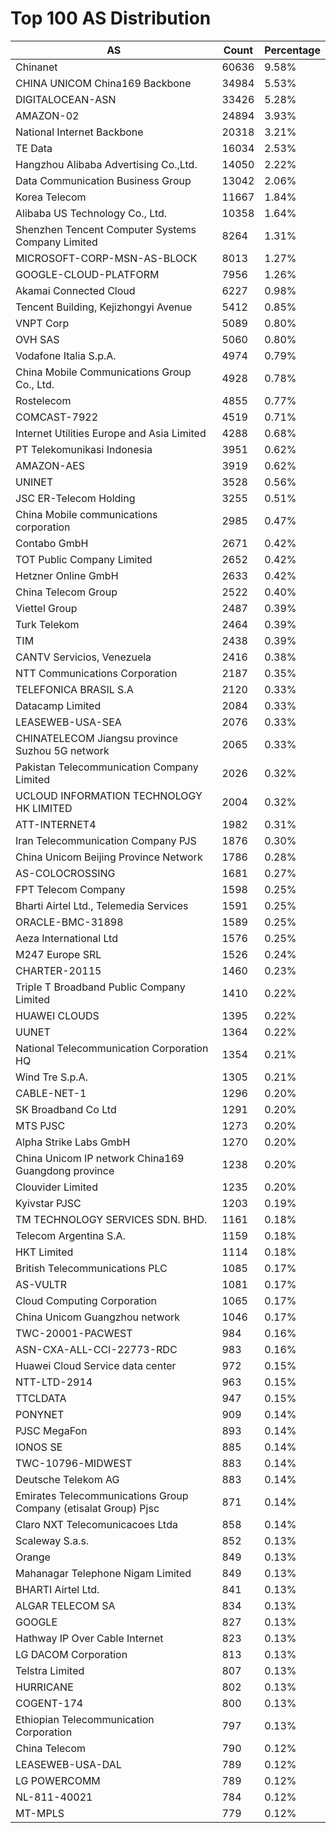 # Top 100 AS Distribution
| AS | Count | Percentage |
|----|----|----|
| Chinanet | 60636 | 9.58% |
| CHINA UNICOM China169 Backbone | 34984 | 5.53% |
| DIGITALOCEAN-ASN | 33426 | 5.28% |
| AMAZON-02 | 24894 | 3.93% |
| National Internet Backbone | 20318 | 3.21% |
| TE Data | 16034 | 2.53% |
| Hangzhou Alibaba Advertising Co.,Ltd. | 14050 | 2.22% |
| Data Communication Business Group | 13042 | 2.06% |
| Korea Telecom | 11667 | 1.84% |
| Alibaba US Technology Co., Ltd. | 10358 | 1.64% |
| Shenzhen Tencent Computer Systems Company Limited | 8264 | 1.31% |
| MICROSOFT-CORP-MSN-AS-BLOCK | 8013 | 1.27% |
| GOOGLE-CLOUD-PLATFORM | 7956 | 1.26% |
| Akamai Connected Cloud | 6227 | 0.98% |
| Tencent Building, Kejizhongyi Avenue | 5412 | 0.85% |
| VNPT Corp | 5089 | 0.80% |
| OVH SAS | 5060 | 0.80% |
| Vodafone Italia S.p.A. | 4974 | 0.79% |
| China Mobile Communications Group Co., Ltd. | 4928 | 0.78% |
| Rostelecom | 4855 | 0.77% |
| COMCAST-7922 | 4519 | 0.71% |
| Internet Utilities Europe and Asia Limited | 4288 | 0.68% |
| PT Telekomunikasi Indonesia | 3951 | 0.62% |
| AMAZON-AES | 3919 | 0.62% |
| UNINET | 3528 | 0.56% |
| JSC ER-Telecom Holding | 3255 | 0.51% |
| China Mobile communications corporation | 2985 | 0.47% |
| Contabo GmbH | 2671 | 0.42% |
| TOT Public Company Limited | 2652 | 0.42% |
| Hetzner Online GmbH | 2633 | 0.42% |
| China Telecom Group | 2522 | 0.40% |
| Viettel Group | 2487 | 0.39% |
| Turk Telekom | 2464 | 0.39% |
| TIM | 2438 | 0.39% |
| CANTV Servicios, Venezuela | 2416 | 0.38% |
| NTT Communications Corporation | 2187 | 0.35% |
| TELEFONICA BRASIL S.A | 2120 | 0.33% |
| Datacamp Limited | 2084 | 0.33% |
| LEASEWEB-USA-SEA | 2076 | 0.33% |
| CHINATELECOM Jiangsu province Suzhou 5G network | 2065 | 0.33% |
| Pakistan Telecommunication Company Limited | 2026 | 0.32% |
| UCLOUD INFORMATION TECHNOLOGY HK LIMITED | 2004 | 0.32% |
| ATT-INTERNET4 | 1982 | 0.31% |
| Iran Telecommunication Company PJS | 1876 | 0.30% |
| China Unicom Beijing Province Network | 1786 | 0.28% |
| AS-COLOCROSSING | 1681 | 0.27% |
| FPT Telecom Company | 1598 | 0.25% |
| Bharti Airtel Ltd., Telemedia Services | 1591 | 0.25% |
| ORACLE-BMC-31898 | 1589 | 0.25% |
| Aeza International Ltd | 1576 | 0.25% |
| M247 Europe SRL | 1526 | 0.24% |
| CHARTER-20115 | 1460 | 0.23% |
| Triple T Broadband Public Company Limited | 1410 | 0.22% |
| HUAWEI CLOUDS | 1395 | 0.22% |
| UUNET | 1364 | 0.22% |
| National Telecommunication Corporation HQ | 1354 | 0.21% |
| Wind Tre S.p.A. | 1305 | 0.21% |
| CABLE-NET-1 | 1296 | 0.20% |
| SK Broadband Co Ltd | 1291 | 0.20% |
| MTS PJSC | 1273 | 0.20% |
| Alpha Strike Labs GmbH | 1270 | 0.20% |
| China Unicom IP network China169 Guangdong province | 1238 | 0.20% |
| Clouvider Limited | 1235 | 0.20% |
| Kyivstar PJSC | 1203 | 0.19% |
| TM TECHNOLOGY SERVICES SDN. BHD. | 1161 | 0.18% |
| Telecom Argentina S.A. | 1159 | 0.18% |
| HKT Limited | 1114 | 0.18% |
| British Telecommunications PLC | 1085 | 0.17% |
| AS-VULTR | 1081 | 0.17% |
| Cloud Computing Corporation | 1065 | 0.17% |
| China Unicom Guangzhou network | 1046 | 0.17% |
| TWC-20001-PACWEST | 984 | 0.16% |
| ASN-CXA-ALL-CCI-22773-RDC | 983 | 0.16% |
| Huawei Cloud Service data center | 972 | 0.15% |
| NTT-LTD-2914 | 963 | 0.15% |
| TTCLDATA | 947 | 0.15% |
| PONYNET | 909 | 0.14% |
| PJSC MegaFon | 893 | 0.14% |
| IONOS SE | 885 | 0.14% |
| TWC-10796-MIDWEST | 883 | 0.14% |
| Deutsche Telekom AG | 883 | 0.14% |
| Emirates Telecommunications Group Company (etisalat Group) Pjsc | 871 | 0.14% |
| Claro NXT Telecomunicacoes Ltda | 858 | 0.14% |
| Scaleway S.a.s. | 852 | 0.13% |
| Orange | 849 | 0.13% |
| Mahanagar Telephone Nigam Limited | 849 | 0.13% |
| BHARTI Airtel Ltd. | 841 | 0.13% |
| ALGAR TELECOM SA | 834 | 0.13% |
| GOOGLE | 827 | 0.13% |
| Hathway IP Over Cable Internet | 823 | 0.13% |
| LG DACOM Corporation | 813 | 0.13% |
| Telstra Limited | 807 | 0.13% |
| HURRICANE | 802 | 0.13% |
| COGENT-174 | 800 | 0.13% |
| Ethiopian Telecommunication Corporation | 797 | 0.13% |
| China Telecom | 790 | 0.12% |
| LEASEWEB-USA-DAL | 789 | 0.12% |
| LG POWERCOMM | 789 | 0.12% |
| NL-811-40021 | 784 | 0.12% |
| MT-MPLS | 779 | 0.12% |
